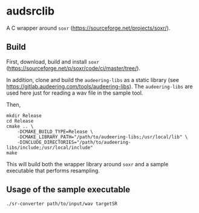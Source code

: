 # audsrclib

A C wrapper around `soxr` (https://sourceforge.net/projects/soxr/).


## Build
First, download, build and install `soxr` (https://sourceforge.net/p/soxr/code/ci/master/tree/).

In addition, clone and build the `audeering-libs` as a static library (see 
https://gitlab.audeering.com/tools/audeering-libs). The `audeering-libs` are 
used here just for reading a wav file in the sample tool.  

Then,
```
mkdir Release
cd Release
cmake .. \
    -DCMAKE_BUILD_TYPE=Release \
    -DCMAKE_LIBRARY_PATH="/path/to/audeering-libs;/usr/local/lib" \
    -DINCLUDE_DIRECTORIES="/path/to/audeering-libs/include;/usr/local/include"
make
```
This will build both the wrapper library around `soxr` and a sample executable 
that performs resampling.

## Usage of the sample executable
```
./sr-converter path/to/input/wav targetSR
```